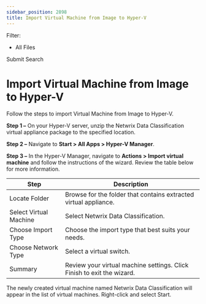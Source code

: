 ```yaml
---
sidebar_position: 2898
title: Import Virtual Machine from Image to Hyper-V
---
```


Filter: 

* All Files

Submit Search

# Import Virtual Machine from Image to Hyper-V

Follow the steps to import Virtual Machine from Image to Hyper-V.

**Step 1 –** On your Hyper-V server, unzip the Netwrix Data Classification virtual appliance package to the specified location.

**Step 2 –** Navigate to **Start > All Apps > Hyper-V Manager**.

**Step 3 –** In the Hyper-V Manager, navigate to **Actions > Import virtual machine** and follow the instructions of the wizard. Review the table below for more information.

| Step | Description |
| --- | --- |
| Locate Folder | Browse for the folder that contains extracted virtual appliance. |
| Select Virtual Machine | Select Netwrix Data Classification. |
| Choose Import Type | Choose the import type that best suits your needs. |
| Choose Network Type | Select a virtual switch. |
| Summary | Review your virtual machine settings. Click Finish to exit the wizard. |

The newly created virtual machine named Netwrix Data Classification will appear in the list of virtual machines. Right-click and select Start.